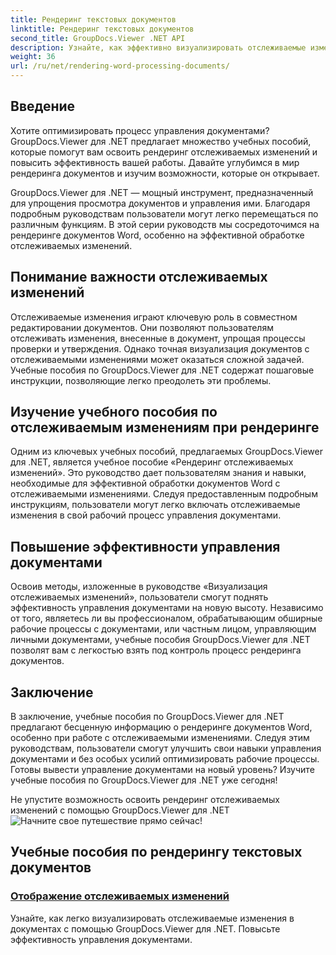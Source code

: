 ```yaml
---
title: Рендеринг текстовых документов
linktitle: Рендеринг текстовых документов
second_title: GroupDocs.Viewer .NET API
description: Узнайте, как эффективно визуализировать отслеживаемые изменения в документах Word с помощью GroupDocs.Viewer для .NET. Совершенствуйте свои навыки управления документами.
weight: 36
url: /ru/net/rendering-word-processing-documents/
---
```


## Введение

Хотите оптимизировать процесс управления документами? GroupDocs.Viewer для .NET предлагает множество учебных пособий, которые помогут вам освоить рендеринг отслеживаемых изменений и повысить эффективность вашей работы. Давайте углубимся в мир рендеринга документов и изучим возможности, которые он открывает.

GroupDocs.Viewer для .NET — мощный инструмент, предназначенный для упрощения просмотра документов и управления ими. Благодаря подробным руководствам пользователи могут легко перемещаться по различным функциям. В этой серии руководств мы сосредоточимся на рендеринге документов Word, особенно на эффективной обработке отслеживаемых изменений.

## Понимание важности отслеживаемых изменений

Отслеживаемые изменения играют ключевую роль в совместном редактировании документов. Они позволяют пользователям отслеживать изменения, внесенные в документ, упрощая процессы проверки и утверждения. Однако точная визуализация документов с отслеживаемыми изменениями может оказаться сложной задачей. Учебные пособия по GroupDocs.Viewer для .NET содержат пошаговые инструкции, позволяющие легко преодолеть эти проблемы.

## Изучение учебного пособия по отслеживаемым изменениям при рендеринге

Одним из ключевых учебных пособий, предлагаемых GroupDocs.Viewer для .NET, является учебное пособие «Рендеринг отслеживаемых изменений». Это руководство дает пользователям знания и навыки, необходимые для эффективной обработки документов Word с отслеживаемыми изменениями. Следуя предоставленным подробным инструкциям, пользователи могут легко включать отслеживаемые изменения в свой рабочий процесс управления документами.

## Повышение эффективности управления документами

Освоив методы, изложенные в руководстве «Визуализация отслеживаемых изменений», пользователи смогут поднять эффективность управления документами на новую высоту. Независимо от того, являетесь ли вы профессионалом, обрабатывающим обширные рабочие процессы с документами, или частным лицом, управляющим личными документами, учебные пособия GroupDocs.Viewer для .NET позволят вам с легкостью взять под контроль процесс рендеринга документов.

## Заключение

В заключение, учебные пособия по GroupDocs.Viewer для .NET предлагают бесценную информацию о рендеринге документов Word, особенно при работе с отслеживаемыми изменениями. Следуя этим руководствам, пользователи смогут улучшить свои навыки управления документами и без особых усилий оптимизировать рабочие процессы. Готовы вывести управление документами на новый уровень? Изучите учебные пособия по GroupDocs.Viewer для .NET уже сегодня!

 Не упустите возможность освоить рендеринг отслеживаемых изменений с помощью GroupDocs.Viewer для .NET![Начните свое путешествие прямо сейчас!](./render-tracked-changes/)
## Учебные пособия по рендерингу текстовых документов
### [Отображение отслеживаемых изменений](./render-tracked-changes/)
Узнайте, как легко визуализировать отслеживаемые изменения в документах с помощью GroupDocs.Viewer для .NET. Повысьте эффективность управления документами.